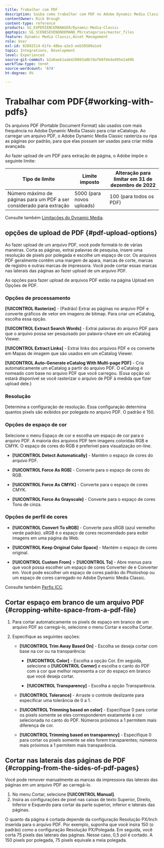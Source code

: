 ```yaml
---
title: Trabalhar com PDF
description: Saiba como trabalhar com PDF no Adobe Dynamic Media Classic.
contentOwner: Rick Brough
content-type: reference
products: SG_EXPERIENCEMANAGER/Dynamic-Media-Classic
geptopics: SG_SCENESEVENONDEMAND_PK/categories/master_files
feature: Dynamic Media Classic,Asset Management
role: User
exl-id: 02892514-61fe-48ba-a2e3-eeb30580a1e4
topic: Integrations, Development
level: Experienced
source-git-commit: b2a6aeb1aab420803a8b7dafb0fdeda495e2a69b
workflow-type: tm+mt
source-wordcount: '674'
ht-degree: 0%

---
```


# Trabalhar com PDF{#working-with-pdfs}

Os arquivos PDF (Portable Document Format) são usados com mais frequência no Adobe Dynamic Media Classic para criar eCatalogs. Ao carregar um arquivo PDF, o Adobe Dynamic Media Classic rasteriza ou ripa as páginas por padrão, para que elas possam ser usadas para criar mídia avançada.

Ao fazer upload de um PDF para extração de página, o Adobe impõe o seguinte limite:

| Tipo de limite | Limite imposto | Alteração para limitar em 31 de dezembro de 2022 |
| --- | --- | --- |
| Número máximo de páginas para um PDF a ser considerado para extração | 5000 (para novos uploads) | 100 (para todos os PDF) |

Consulte também [Limitações do Dynamic Media](/help/using/limitations.md).

## opções de upload de PDF {#pdf-upload-options}

Ao fazer upload de um arquivo PDF, você pode formatá-lo de várias maneiras. Corta as páginas, extrai palavras de pesquisa, insere uma resolução de pixels por polegada e escolhe um espaço de cor. Os arquivos PDF geralmente contêm uma margem de apara, marcas de corte, marcas de registro e outras marcas de impressora. Você pode cortar essas marcas nas laterais das páginas ao fazer upload de um arquivo PDF.

As opções para fazer upload de arquivos PDF estão na página Upload em Opções de PDF.

### Opções de processamento

**[!UICONTROL Rasterize]** - (Padrão) Extrai as páginas no arquivo PDF e converte gráficos de vetor em imagens de bitmap. Para criar um eCatalog, escolha essa opção.

**[!UICONTROL Extract Search Words]** - Extrai palavras do arquivo PDF para que o arquivo possa ser pesquisado por palavra-chave em um eCatalog Viewer.

**[!UICONTROL Extract Links]** - Extrai links dos arquivos PDF e os converte em Mapas de imagem que são usados em um eCatalog Viewer.

**[!UICONTROL Auto-Generate eCatalog With Multi-page PDF]** - Cria automaticamente um eCatalog a partir do arquivo PDF. O eCatalog é nomeado com base no arquivo PDF que você carregou. (Essa opção só estará disponível se você rasterizar o arquivo de PDF à medida que fizer upload dele.)

### Resolução

Determina a configuração de resolução. Essa configuração determina quantos pixels são exibidos por polegada no arquivo PDF. O padrão é 150.

### Opções de espaço de cor

Selecione o menu Espaço de cor e escolha um espaço de cor para o arquivo PDF. A maioria dos arquivos PDF tem imagens coloridas RGB e CMYK. O espaço de cores do RGB é preferível para visualização on-line.

* **[!UICONTROL Detect Automatically]** - Mantém o espaço de cores do arquivo PDF.

* **[!UICONTROL Force As RGB]** - Converte para o espaço de cores do RGB.

* **[!UICONTROL Force As CMYK]** - Converte para o espaço de cores CMYK.

* **[!UICONTROL Force As Grayscale]** - Converte para o espaço de cores Tons de cinza.

### Opções de perfil de cores

* **[!UICONTROL Convert To sRGB]** - Converte para sRGB (azul vermelho verde padrão). sRGB é o espaço de cores recomendado para exibir imagens em uma página da Web.

* **[!UICONTROL Keep Original Color Space]** - Mantém o espaço de cores original.

* **[!UICONTROL Custom From]** > **[!UICONTROL To]** - Abre menus para que você possa escolher um espaço de cores Converter de e Converter em. Você pode escolher um espaço de cores padrão do Photoshop ou um espaço de cores carregado no Adobe Dynamic Media Classic.

Consulte também [Perfis ICC](/help/using/icc-profiles.md#icc_profiles).

## Cortar espaço em branco de um arquivo PDF {#cropping-white-space-from-a-pdf-file}

1. Para cortar automaticamente os pixels de espaço em branco de um arquivo PDF ao carregá-lo, selecione o menu Cortar e escolha Cortar.
1. Especifique as seguintes opções:

   * **[!UICONTROL Trim Away Based On]** - Escolha se deseja cortar com base na cor ou na transparência:

      * **[!UICONTROL Color]** - Escolha a opção Cor. Em seguida, selecione o **[!UICONTROL Corner]** e escolha o canto do PDF com a cor que melhor representa a cor do espaço em branco que você deseja cortar.

      * **[!UICONTROL Transparency]** - Escolha a opção Transparência.

   * **[!UICONTROL Tolerance]** - Arraste o controle deslizante para especificar uma tolerância de 0 a 1.

   * **[!UICONTROL Trimming based on color]** - Especifique 0 para cortar os pixels somente se eles corresponderem exatamente à cor selecionada no canto do PDF. Números próximos a 1 permitem mais diferença de cor.

   * **[!UICONTROL Trimming based on transparency]** - Especifique 0 para cortar os pixels somente se eles forem transparentes; números mais próximos a 1 permitem mais transparência.

## Cortar nas laterais das páginas de PDF {#cropping-from-the-sides-of-pdf-pages}

Você pode remover manualmente as marcas da impressora das laterais das páginas em um arquivo PDF ao carregá-lo.

1. No menu Cortar, selecione **[!UICONTROL Manual]**.
1. Insira as configurações de pixel nas caixas de texto Superior, Direito, Inferior e Esquerdo para cortar da parte superior, inferior e laterais das páginas.

O quanto da página é cortada depende da configuração Resolução PX/Inch inserida para o arquivo PDF. Por exemplo, suponha que você insira 150 (o padrão) como a configuração Resolução PX/Polegada. Em seguida, você corta 75 pixels das laterais das páginas. Nesse caso, 0,5 pol é cortado. A 150 pixels por polegada, 75 pixels equivale a meia polegada.
